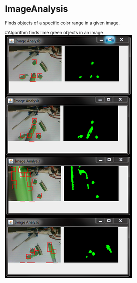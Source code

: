 # ImageAnalysis
Finds objects of a specific color range in a given image.

#Algorithm finds lime green objects in an image
![Alt text](https://github.com/InderPabla/ImageAnalysis/blob/master/1.png "Image Analysis of green objects")

